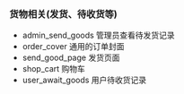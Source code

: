 ### 货物相关(发货、待收货等)

- admin_send_goods 管理员查看待发货记录
- order_cover 通用的订单封面
- send_good_page 发货页面
- shop_cart 购物车
- user_await_goods 用户待收货记录